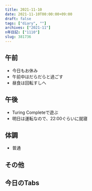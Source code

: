 ```yaml
---
title: 2021-11-10
date: 2021-11-10T00:00:00+09:00
draft: false
tags: ["diary", ""]
archives: ["2021-11"]
n年日記: ["1110"]
slug: 381736
---
```

## 午前
- 今日もお休み
- 午前中はだらだらと過ごす
- 昼食は回転すしへ
## 午後
- Turing Completeで遊ぶ
- 明日は運転なので、22:00ぐらいに就寝
## 体調
- 普通
## その他
## 今日のTabs